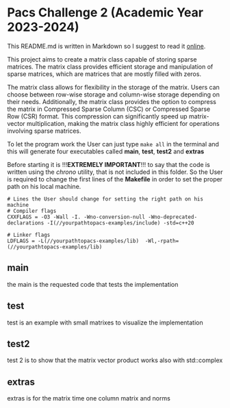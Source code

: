 # Pacs Challenge 2 (Academic Year 2023-2024)

This README.md is written in Markdown so I suggest to read it [online](https://github.com/yeshua-g/PACS_C2/blob/main/README.md).

This project aims to create a matrix class capable of storing sparse matrices. The matrix class provides efficient storage and manipulation of sparse matrices, which are matrices that are mostly filled with zeros.

The matrix class allows for flexibility in the storage of the matrix. Users can choose between row-wise storage and column-wise storage depending on their needs. Additionally, the matrix class provides the option to compress the matrix in Compressed Sparse Column (CSC) or Compressed Sparse Row (CSR) format. This compression can significantly speed up matrix-vector multiplication, making the matrix class highly efficient for operations involving sparse matrices.

To let the program work the User can just type `make all` in the terminal and this will generate four executables called **main**, **test**, **test2** and **extras**

Before starting it is !!!**EXTREMELY IMPORTANT**!!! to say that the code is written using the *chrono* utility, that is not included in this folder. So the User is required to change the first lines of the **Makefile** in order to set the proper path on his local machine.
```
# Lines the User should change for setting the right path on his machine 
# Compiler flags
CXXFLAGS = -O3 -Wall -I. -Wno-conversion-null -Wno-deprecated-declarations -I(//yourpathtopacs-examples/include) -std=c++20

# Linker flags
LDFLAGS = -L(//yourpathtopacs-examples/lib)  -Wl,-rpath=(//yourpathtopacs-examples/lib) 
```
## main
the main is the requested code that tests the implementation
## test
test is an example with small matrixes to visualize the implementation 
## test2
test 2 is to show that the matrix vector product works also with std::complex<T>
## extras
extras is for the matrix time one column matrix and norms

